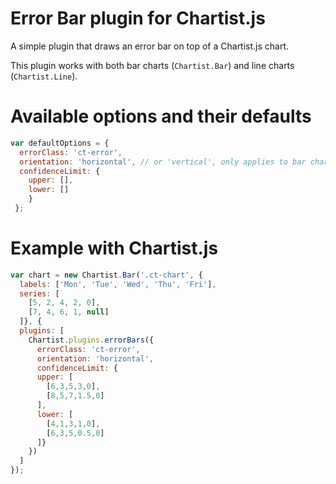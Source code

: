 # Error Bar plugin for Chartist.js
A simple plugin that draws an error bar on top of a Chartist.js chart.

This plugin works with both bar charts (`Chartist.Bar`) and line charts (`Chartist.Line`).

# Available options and their defaults
```javascript
var defaultOptions = {
  errorClass: 'ct-error',
  orientation: 'horizontal', // or 'vertical', only applies to bar charts
  confidenceLimit: {
	upper: [], 
	lower: []
	}
 };
```

# Example with Chartist.js
```javascript
var chart = new Chartist.Bar('.ct-chart', {
  labels: ['Mon', 'Tue', 'Wed', 'Thu', 'Fri'],
  series: [
	[5, 2, 4, 2, 0],
	[7, 4, 6, 1, null]
  ]}, {
  plugins: [ 
	Chartist.plugins.errorBars({
      errorClass: 'ct-error',
      orientation: 'horizontal',
	  confidenceLimit: { 
	  upper: [
	    [6,3,5,3,0],
		[8,5,7,1.5,0]
	  ],
	  lower: [
		[4,1,3,1,0],
		[6,3,5,0.5,0]
	  ]}
	})
  ]
});	
```
